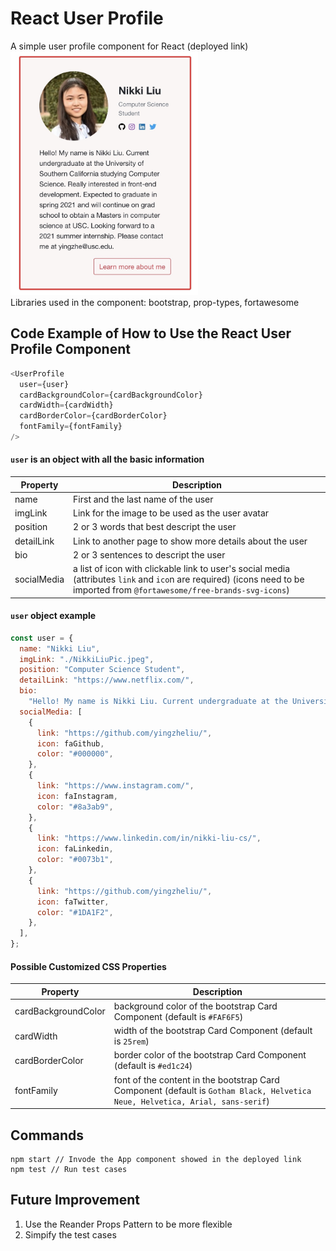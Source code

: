 # React User Profile

A simple user profile component for React (deployed link) <br />
<img src="https://github.com/YingzheLiu/UserProfile/blob/main/UserProfileExample.jpg" width="300" height="390"> <br />
Libraries used in the component: bootstrap, prop-types, fortawesome

## Code Example of How to Use the React User Profile Component
```js
<UserProfile
  user={user}
  cardBackgroundColor={cardBackgroundColor}
  cardWidth={cardWidth}
  cardBorderColor={cardBorderColor}
  fontFamily={fontFamily}
/>
```
#### `user` is an object with all the basic information
Property | Description
------------ | -------------
name | First and the last name of the user
imgLink | Link for the image to be used as the user avatar
position | 2 or 3 words that best descript the user
detailLink | Link to another page to show more details about the user
bio | 2 or 3 sentences to descript the user
socialMedia | a list of icon with clickable link to user's social media (attributes `link` and `ico`n are required) (icons need to be imported from `@fortawesome/free-brands-svg-icons`)

#### `user` object example
```js
const user = {
  name: "Nikki Liu",
  imgLink: "./NikkiLiuPic.jpeg",
  position: "Computer Science Student",
  detailLink: "https://www.netflix.com/",
  bio:
    "Hello! My name is Nikki Liu. Current undergraduate at the University of Southern California studying Computer Science. Really interested in front-end development. Expected to graduate in spring 2021 and will continue on grad school to obtain a Masters in computer science at USC. Looking forward to a 2021 summer internship. Please contact me at yingzhe@usc.edu.",
  socialMedia: [
    {
      link: "https://github.com/yingzheliu/",
      icon: faGithub,
      color: "#000000",
    },
    {
      link: "https://www.instagram.com/",
      icon: faInstagram,
      color: "#8a3ab9",
    },
    {
      link: "https://www.linkedin.com/in/nikki-liu-cs/",
      icon: faLinkedin,
      color: "#0073b1",
    },
    {
      link: "https://github.com/yingzheliu/",
      icon: faTwitter,
      color: "#1DA1F2",
    },
  ],
};
```
#### Possible Customized CSS Properties
Property | Description
------------ | -------------
cardBackgroundColor | background color of the bootstrap Card Component (default is `#FAF6F5`)
cardWidth | width of the bootstrap Card Component (default is `25rem`)
cardBorderColor | border color of the bootstrap Card Component (default is `#ed1c24`)
fontFamily | font of the content in the bootstrap Card Component (default is `Gotham Black, Helvetica Neue, Helvetica, Arial, sans-serif`)

## Commands
```
npm start // Invode the App component showed in the deployed link
npm test // Run test cases
```
## Future Improvement
1. Use the Reander Props Pattern to be more flexible
2. Simpify the test cases
